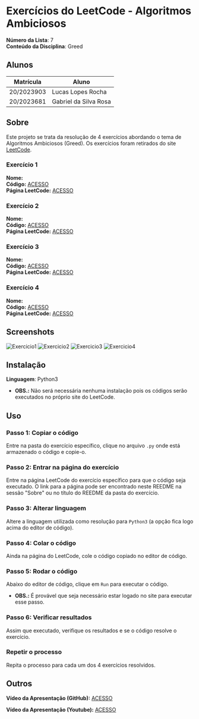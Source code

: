 # Exercícios do LeetCode - Algoritmos Ambiciosos

**Número da Lista**: 7<br>
**Conteúdo da Disciplina**: Greed<br>

## Alunos
|Matrícula | Aluno |
| -- | -- |
| 20/2023903  | Lucas Lopes Rocha |
| 20/2023681  | Gabriel da Silva Rosa |

## Sobre 
Este projeto se trata da resolução de 4 exercícios abordando o tema de Algoritmos Ambiciosos (Greed). Os exercícios foram retirados do site [LeetCode](https://leetcode.com/tag/greedy/).

### Exercício 1
**Nome:** <br>
**Código:** [ACESSO]()<br>
**Página LeetCode:** [ACESSO]()<br>

### Exercício 2
**Nome:** <br>
**Código:** [ACESSO]()<br>
**Página LeetCode:** [ACESSO]()<br>

### Exercício 3
**Nome:** <br>
**Código:** [ACESSO]()<br>
**Página LeetCode:** [ACESSO]()<br>

### Exercício 4
**Nome:** <br>
**Código:** [ACESSO]()<br>
**Página LeetCode:** [ACESSO]()<br>


## Screenshots

![Exercicio1]()
![Exercicio2]()
![Exercicio3]()
![Exercicio4]()


## Instalação 
**Linguagem**: Python3<br>
- **OBS.:** Não será necessária nenhuma instalação pois os códigos serão executados no próprio site do LeetCode.

## Uso 

### Passo 1: Copiar o código
Entre na pasta do exercício específico, clique no arquivo `.py` onde está armazenado o código e copie-o.

### Passo 2: Entrar na página do exercício
Entre na página LeetCode do exercício específico para que o código seja executado. O link para a página pode ser encontrado neste REEDME na sessão "Sobre" ou no título do REEDME da pasta do exercício.

### Passo 3: Alterar linguagem
Altere a linguagem utilizada como resolução para `Python3` (a opção fica logo acima do editor de código).

### Passo 4: Colar o código
Ainda na página do LeetCode, cole o código copiado no editor de código.

### Passo 5: Rodar o código
Abaixo do editor de código, clique em `Run` para executar o código.
- **OBS.:** É provável que seja necessário estar logado no site para executar esse passo.

### Passo 6: Verificar resultados
Assim que executado, verifique os resultados e se o código resolve o exercício.

### Repetir o processo
Repita o processo para cada um dos 4 exercícios resolvidos.

## Outros

**Vídeo da Apresentação (GitHub):** [ACESSO]()

**Vídeo da Apresentação (Youtube):** [ACESSO]()